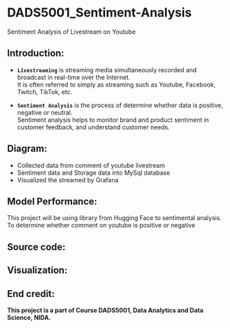 # DADS5001_Sentiment-Analysis
Sentiment Analysis of Livestream on Youtube

## Introduction: 
* **`Livestreaming`** is streaming media simultaneously recorded and broadcast in real-time over the Internet.<br>
It is often referred to simply as streaming such as Youtube, Facebook, Twitch, TikTok, etc.

* **`Sentiment Analysis`** is the process of determine whether data is positive, negative or neutral.<br>
Sentiment analysis helps to monitor brand and product sentiment in customer feedback, and understand customer needs.

## Diagram: 
* Collected data from comment of youtube livestream
* Sentiment data and Storage data into MySql database
* Visualized the streamed by Grafana


## Model Performance:
This project will be using library from Hugging Face to sentimental analysis.<br>
To determine whether comment on youtube is positive or negative 

## Source code:



## Visualization:


## End credit: 
**This project is a part of Course DADS5001, Data Analytics and Data Science, NIDA.**





